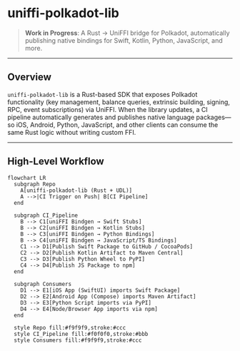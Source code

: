 # uniffi-polkadot-lib

> **Work in Progress**: A Rust → UniFFI bridge for Polkadot, automatically publishing native bindings for Swift, Kotlin, Python, JavaScript, and more.

---

## Overview

`uniffi-polkadot-lib` is a Rust-based SDK that exposes Polkadot functionality (key management, balance queries, extrinsic building, signing, RPC, event subscriptions) via UniFFI. When the library updates, a CI pipeline automatically generates and publishes native language packages—so iOS, Android, Python, JavaScript, and other clients can consume the same Rust logic without writing custom FFI.

---

## High-Level Workflow

```mermaid
flowchart LR
  subgraph Repo
    A[uniffi-polkadot-lib (Rust + UDL)] 
    A -->|CI Trigger on Push| B[CI Pipeline]
  end

  subgraph CI_Pipeline
    B --> C1[uniFFI Bindgen → Swift Stubs]
    B --> C2[uniFFI Bindgen → Kotlin Stubs]
    B --> C3[uniFFI Bindgen → Python Bindings]
    B --> C4[uniFFI Bindgen → JavaScript/TS Bindings]
    C1 --> D1[Publish Swift Package to GitHub / CocoaPods]
    C2 --> D2[Publish Kotlin Artifact to Maven Central]
    C3 --> D3[Publish Python Wheel to PyPI]
    C4 --> D4[Publish JS Package to npm]
  end

  subgraph Consumers
    D1 --> E1[iOS App (SwiftUI) imports Swift Package]
    D2 --> E2[Android App (Compose) imports Maven Artifact]
    D3 --> E3[Python Script imports via PyPI]
    D4 --> E4[Node/Browser App imports via npm]
  end

  style Repo fill:#f9f9f9,stroke:#ccc
  style CI_Pipeline fill:#f0f0f0,stroke:#bbb
  style Consumers fill:#f9f9f9,stroke:#ccc
